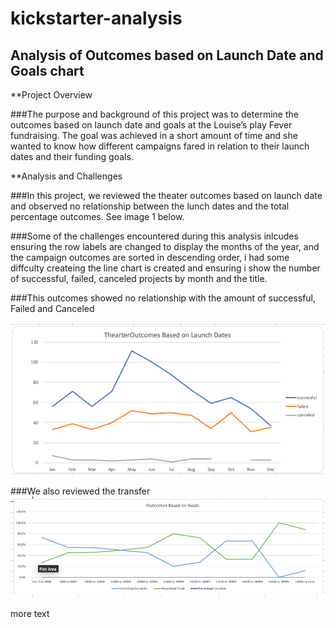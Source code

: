 # kickstarter-analysis

## Analysis of Outcomes based on Launch Date and Goals chart

**Project Overview

  ###The purpose and background of this project was to determine the outcomes based on launch date and goals at the Louise’s play Fever fundraising. The goal was achieved in a short amount of time and she wanted to know how different campaigns fared in relation to their launch dates and their funding goals. 

**Analysis and Challenges

  ###In this project, we reviewed the theater outcomes based on launch date and observed no relationship between the lunch dates and the total percentage outcomes. See image 1 below.
  
   ###Some of the challenges encountered during this analysis inlcudes ensuring the row labels are changed to display the months of the year, and the       campaign outcomes are sorted in descending order, i had some diffculty createing the line chart is created and ensuring i show the number of successful,  failed, canceled projects by month and the title.

  ###This outcomes showed no relationship with the amount of successful, Failed and Canceled
  
![image 1](https://github.com/Jeantherapy/kickstarter-analysis/blob/main/Resources/Theater_Outcomes_vs_Launch.png)
  
  ###We also reviewed the transfer
![image 2](https://github.com/Jeantherapy/kickstarter-analysis/blob/main/Resources/Outcomes_%20vs_Goals.png)

more text
